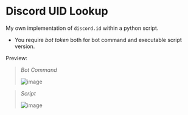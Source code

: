 # Discord UID Lookup
My own implementation of `discord.id` within a python script.

* You require *bot token* both for bot command and executable script version.

Preview:

> *Bot Command*
>
> ![image](https://github.com/user-attachments/assets/30d649c1-05ce-4a93-a457-c1e4ef036ec3)

>  *Script*
>
> ![image](https://github.com/user-attachments/assets/cf940b26-659d-4600-964e-6c4eb863a831)

